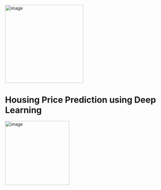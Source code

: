<img width="258" alt="image" src="https://github.com/oubbatimo/Housing-Price-Prediction/assets/92709052/1e9380cc-7633-4e79-9a3c-e0dd9bb55f1d">

# Housing Price Prediction using Deep Learning

<img width="212" alt="image" src="https://github.com/oubbatimo/Housing-Price-Prediction/assets/92709052/14f9c715-10ff-429c-a67b-438c8538dbe3">
